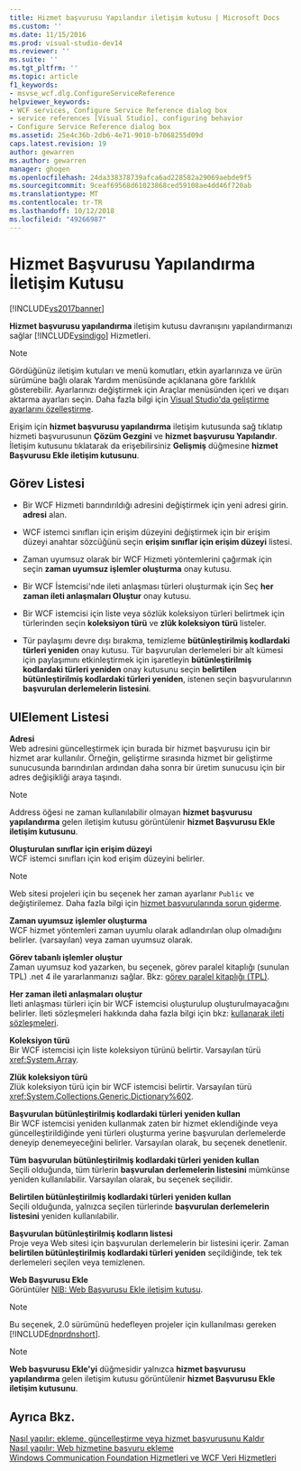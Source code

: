 ```yaml
---
title: Hizmet başvurusu Yapılandır iletişim kutusu | Microsoft Docs
ms.custom: ''
ms.date: 11/15/2016
ms.prod: visual-studio-dev14
ms.reviewer: ''
ms.suite: ''
ms.tgt_pltfrm: ''
ms.topic: article
f1_keywords:
- msvse_wcf.dlg.ConfigureServiceReference
helpviewer_keywords:
- WCF services, Configure Service Reference dialog box
- service references [Visual Studio], configuring behavior
- Configure Service Reference dialog box
ms.assetid: 25e4c36b-2db6-4e71-9010-b7068255d09d
caps.latest.revision: 19
author: gewarren
ms.author: gewarren
manager: ghogen
ms.openlocfilehash: 24da338378739afca6ad228582a29069aebde9f5
ms.sourcegitcommit: 9ceaf69568d61023868ced59108ae4dd46f720ab
ms.translationtype: MT
ms.contentlocale: tr-TR
ms.lasthandoff: 10/12/2018
ms.locfileid: "49266987"
---
```

# <a name="configure-service-reference-dialog-box"></a>Hizmet Başvurusu Yapılandırma İletişim Kutusu
[!INCLUDE[vs2017banner](../includes/vs2017banner.md)]

  
**Hizmet başvurusu yapılandırma** iletişim kutusu davranışını yapılandırmanızı sağlar [!INCLUDE[vsindigo](../includes/vsindigo-md.md)] Hizmetleri.  
  
> [!NOTE]
>  Gördüğünüz iletişim kutuları ve menü komutları, etkin ayarlarınıza ve ürün sürümüne bağlı olarak Yardım menüsünde açıklanana göre farklılık gösterebilir. Ayarlarınızı değiştirmek için Araçlar menüsünden içeri ve dışarı aktarma ayarları seçin. Daha fazla bilgi için [Visual Studio'da geliştirme ayarlarını özelleştirme](http://msdn.microsoft.com/en-us/22c4debb-4e31-47a8-8f19-16f328d7dcd3).  
  
 Erişim için **hizmet başvurusu yapılandırma** iletişim kutusunda sağ tıklatıp hizmeti başvurusunun **Çözüm Gezgini** ve **hizmet başvurusu Yapılandır**. İletişim kutusunu tıklatarak da erişebilirsiniz **Gelişmiş** düğmesine **hizmet Başvurusu Ekle iletişim kutusunu**.  
  
## <a name="task-list"></a>Görev Listesi  
  
-   Bir WCF Hizmeti barındırıldığı adresini değiştirmek için yeni adresi girin. **adresi** alan.  
  
-   WCF istemci sınıfları için erişim düzeyini değiştirmek için bir erişim düzeyi anahtar sözcüğünü seçin **erişim sınıflar için erişim düzeyi** listesi.  
  
-   Zaman uyumsuz olarak bir WCF Hizmeti yöntemlerini çağırmak için seçin **zaman uyumsuz işlemler oluşturma** onay kutusu.  
  
-   Bir WCF İstemcisi'nde ileti anlaşması türleri oluşturmak için Seç **her zaman ileti anlaşmaları Oluştur** onay kutusu.  
  
-   Bir WCF istemcisi için liste veya sözlük koleksiyon türleri belirtmek için türlerinden seçin **koleksiyon türü** ve **zlük koleksiyon türü** listeler.  
  
-   Tür paylaşımı devre dışı bırakma, temizleme **bütünleştirilmiş kodlardaki türleri yeniden** onay kutusu. Tür başvurulan derlemeleri bir alt kümesi için paylaşımını etkinleştirmek için işaretleyin **bütünleştirilmiş kodlardaki türleri yeniden** onay kutusunu seçin **belirtilen bütünleştirilmiş kodlardaki türleri yeniden**, istenen seçin başvurularının **başvurulan derlemelerin listesini**.  
  
## <a name="uielement-list"></a>UIElement Listesi  
 **Adresi**  
 Web adresini güncelleştirmek için burada bir hizmet başvurusu için bir hizmet arar kullanılır. Örneğin, geliştirme sırasında hizmet bir geliştirme sunucusunda barındırılan ardından daha sonra bir üretim sunucusu için bir adres değişikliği araya taşındı.  
  
> [!NOTE]
>  Address öğesi ne zaman kullanılabilir olmayan **hizmet başvurusu yapılandırma** gelen iletişim kutusu görüntülenir **hizmet Başvurusu Ekle iletişim kutusunu**.  
  
 **Oluşturulan sınıflar için erişim düzeyi**  
 WCF istemci sınıfları için kod erişim düzeyini belirler.  
  
> [!NOTE]
>  Web sitesi projeleri için bu seçenek her zaman ayarlanır `Public` ve değiştirilemez. Daha fazla bilgi için [hizmet başvurularında sorun giderme](../data-tools/troubleshooting-service-references.md).  
  
 **Zaman uyumsuz işlemler oluşturma**  
 WCF hizmet yöntemleri zaman uyumlu olarak adlandırılan olup olmadığını belirler. (varsayılan) veya zaman uyumsuz olarak.  
  
 **Görev tabanlı işlemler oluştur**  
 Zaman uyumsuz kod yazarken, bu seçenek, görev paralel kitaplığı (sunulan TPL) .net 4 ile yararlanmanızı sağlar. Bkz: [görev paralel kitaplığı (TPL)](http://msdn.microsoft.com/library/dd460717.aspx).  
  
 **Her zaman ileti anlaşmaları oluştur**  
 İleti anlaşması türleri için bir WCF istemcisi oluşturulup oluşturulmayacağını belirler. İleti sözleşmeleri hakkında daha fazla bilgi için bkz: [kullanarak ileti sözleşmeleri](http://msdn.microsoft.com/library/1e19c64a-ae84-4c2f-9155-91c54a77c249).  
  
 **Koleksiyon türü**  
 Bir WCF istemcisi için liste koleksiyon türünü belirtir. Varsayılan türü <xref:System.Array>.  
  
 **Zlük koleksiyon türü**  
 Zlük koleksiyon türü için bir WCF istemcisi belirtir. Varsayılan türü <xref:System.Collections.Generic.Dictionary%602>.  
  
 **Başvurulan bütünleştirilmiş kodlardaki türleri yeniden kullan**  
 Bir WCF istemcisi yeniden kullanmak zaten bir hizmet eklendiğinde veya güncelleştirildiğinde yeni türleri oluşturma yerine başvurulan derlemelerde deneyip denemeyeceğini belirler. Varsayılan olarak, bu seçenek denetlenir.  
  
 **Tüm başvurulan bütünleştirilmiş kodlardaki türleri yeniden kullan**  
 Seçili olduğunda, tüm türlerin **başvurulan derlemelerin listesini** mümkünse yeniden kullanılabilir. Varsayılan olarak, bu seçenek seçilidir.  
  
 **Belirtilen bütünleştirilmiş kodlardaki türleri yeniden kullan**  
 Seçili olduğunda, yalnızca seçilen türlerinde **başvurulan derlemelerin listesini** yeniden kullanılabilir.  
  
 **Başvurulan bütünleştirilmiş kodların listesi**  
 Proje veya Web sitesi için başvurulan derlemelerin bir listesini içerir. Zaman **belirtilen bütünleştirilmiş kodlardaki türleri yeniden** seçildiğinde, tek tek derlemeleri seçilen veya temizlenen.  
  
 **Web Başvurusu Ekle**  
 Görüntüler [NIB: Web Başvurusu Ekle iletişim kutusu](http://msdn.microsoft.com/en-us/bdf05776-c591-40af-bfd7-e1e2aa1e87b5).  
  
> [!NOTE]
>  Bu seçenek, 2.0 sürümünü hedefleyen projeler için kullanılması gereken [!INCLUDE[dnprdnshort](../includes/dnprdnshort-md.md)].  
  
> [!NOTE]
>  **Web başvurusu Ekle'yi** düğmesidir yalnızca **hizmet başvurusu yapılandırma** gelen iletişim kutusu görüntülenir **hizmet Başvurusu Ekle iletişim kutusunu**.  
  
## <a name="see-also"></a>Ayrıca Bkz.  
 [Nasıl yapılır: ekleme, güncelleştirme veya hizmet başvurusunu Kaldır](http://msdn.microsoft.com/library/cacc14bd-4455-4a44-be78-d2ac16113dd9)   
 [Nasıl yapılır: Web hizmetine başvuru ekleme](http://msdn.microsoft.com/library/952e49a1-567e-4a74-8cd7-f2e7b62c3168)   
 [Windows Communication Foundation Hizmetleri ve WCF Veri Hizmetleri](../data-tools/configure-service-reference-dialog-box.md)

